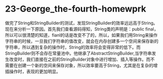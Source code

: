 # 23-George_the-fourth-homewprk
做完了String和StringBuilder的测试，发现StringBuilder的效率远远高于String。现在来分析一下原因。首先我们查看源码得知，String类的声明是：public final，所以可以很清楚的知道，fianl的话是改变不了的，所以，如果我们用String来操作字符串的时候，一旦我们字符串的值改变，就会在内存创建多一个空间来保存新的字符串，所以遇到复杂的操作时，String的效率将会变得非常的低下。而StringBuilder则不会存在常量池中。他继承了AbstractStringBuilder,当字符串发生改变时，我们直接在之前的StringBuilder对象中进行增加、插入等操作。而不需要在创建一个新的空间来保存对象，所以效率要高于String，尤其是在复杂的增插操作时，表现的更加明显。
